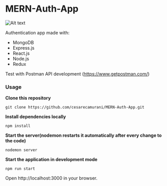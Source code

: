 # MERN-Auth-App

![Alt text](/client/public/mern_auth_app.gif?raw=true "Screenshot")

Authentication app made with:
- MongoDB
- Express.js
- React.js
- Node.js
- Redux

Test with Postman API development (https://www.getpostman.com/)

### Usage

**Clone this repository**
```
git clone https://github.com/cesarecamurani/MERN-Auth-App.git
```

**Install dependencies locally**
```
npm install
```

**Start the server(nodemon restarts it automatically after every change to the code)**
```
nodemon server
```

**Start the application in development mode**
```
npm run start
```

Open http://localhost:3000 in your browser.
